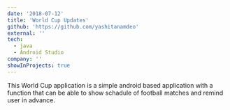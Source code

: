 ```yaml
---
date: '2018-07-12'
title: 'World Cup Updates'
github: 'https://github.com/yashitanamdeo'
external: ''
tech:
  - java
  - Android Studio
company: ''
showInProjects: true
---
```


This World Cup application is a simple android based application with a function that can be able to show schadule of football matches and remind user in advance.
